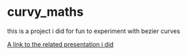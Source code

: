 # curvy_maths


this is a project i did for fun to experiment with bezier curves

[A link to the related presentation i did](https://drive.google.com/drive/folders/1zF-aIhoGMOkHhay6NOrNh5L6D17qXW3s?usp=sharing)